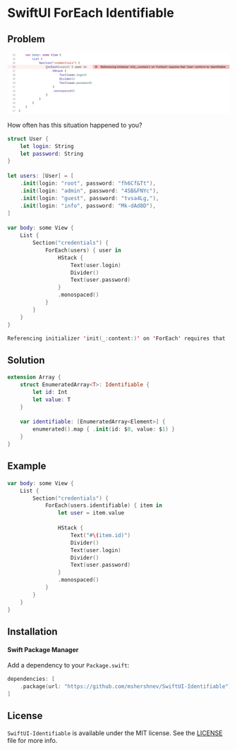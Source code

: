 # SwiftUI ForEach Identifiable 

## Problem

![ForEach requires that User conform to Identifiable](Misc/Identifiable.png)

How often has this situation happened to you?

```swift
struct User {
    let login: String
    let password: String
}

let users: [User] = [
    .init(login: "root", password: "fh6Cf&Tt"),
    .init(login: "admin", password: "4SB&FNYc"),
    .init(login: "guest", password: "tvsa4Lg,"),
    .init(login: "info", password: "Mk-dAd8D"),
]

var body: some View {
    List {
        Section("credentials") {
            ForEach(users) { user in
                HStack {
                    Text(user.login)
                    Divider()
                    Text(user.password)
                }
                .monospaced()
            }
        }
    }
}
```
    
```swift
Referencing initializer 'init(_:content:)' on 'ForEach' requires that 'User' conform to 'Identifiable'
```

## Solution

```swift
extension Array {
    struct EnumeratedArray<T>: Identifiable {
        let id: Int
        let value: T
    }

    var identifiable: [EnumeratedArray<Element>] {
        enumerated().map { .init(id: $0, value: $1) }
    }
}
```

## Example

```swift
var body: some View {
    List {
        Section("credentials") {
            ForEach(users.identifiable) { item in
                let user = item.value

                HStack {
                    Text("#\(item.id)")
                    Divider()
                    Text(user.login)
                    Divider()
                    Text(user.password)
                }
                .monospaced()
            }
        }
    }
}
```

## Installation

#### Swift Package Manager

Add a dependency to your `Package.swift`:

```swift
dependencies: [
    .package(url: "https://github.com/mshershnev/SwiftUI-Identifiable")
]
```

## License

`SwiftUI-Identifiable` is available under the MIT license. See the [LICENSE](LICENSE) file for more info.
